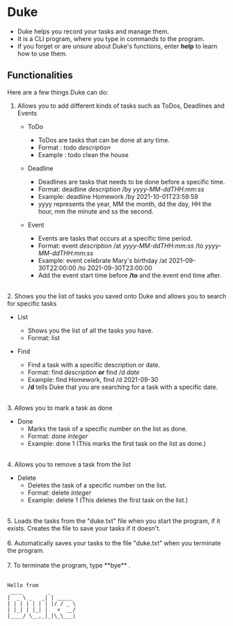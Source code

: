 # Duke

* Duke helps you record your tasks and manage them.  
* It is a CLI program, where you type in commands to the program.  
* If you forget or are unsure about Duke's functions, enter **help** to learn how to use them.  

## Functionalities

Here are a few things Duke can do:

1. Allows you to add different kinds of tasks such as ToDos, Deadlines and Events
   * ToDo
      * ToDos are tasks that can be done at any time.
      * Format : todo *description*
      * Example : todo clean the house  

   * Deadline
      * Deadlines are tasks that needs to be done before a specific time.
      * Format: deadline *description* /by *yyyy-MM-ddTHH:mm:ss*
      * Example: deadline Homework /by 2021-10-01T23:59:59
      * yyyy represents the year, MM the month, dd the day, HH the hour, mm the minute and ss the second.  

   * Event
      * Events are tasks that occurs at a specific time period.
      * Format: event *description* /at *yyyy-MM-ddTHH:mm:ss* /to *yyyy-MM-ddTHH:mm:ss*
      * Example: event celebrate Mary's birthday /at 2021-09-30T22:00:00 /to 2021-09-30T23:00:00
      * Add the event start time before **/to** and the event end time after.  <br>
</br>
2. Shows you the list of tasks you saved onto Duke and allows you to search for specific tasks

   * List
      * Shows you the list of all the tasks you have.
      * Format: list  

   * Find
      * Find a task with a specific description or date.
      * Format: find *description* **or** find /d *date*
      * Example: find Homework, find /d 2021-09-30
      * **/d** tells Duke that you are searching for a task with a specific date.  <br>
</br>
3. Allows you to mark a task as done  

   * Done
     * Marks the task of a specific number on the list as done.
     * Format: done *integer*
     * Example: done 1 (This marks the first task on the list as done.)  <br>
</br>
4. Allows you to remove a task from the list  

   * Delete
     * Deletes the task of a specific number on the list.
     * Format: delete *integer*
     * Example: delete 1 (This deletes the first task on the list.)  <br>
</br>
5. Loads the tasks from the "duke.txt" file when you start the program, if it exists. Creates the file to save your tasks if it doesn't. <br>
</br>
6. Automatically saves your tasks to the file "duke.txt" when you terminate the program.  <br>
</br>
7. To terminate the program, type **bye** .  <br>
</br>

   ```
   Hello from
    ____        _          
   |  _ \ _   _| | _____   
   | | | | | | | |/ / _ \  
   | |_| | |_| |   <  __/  
   |____/ \__,_|_|\_\___|  
   ```